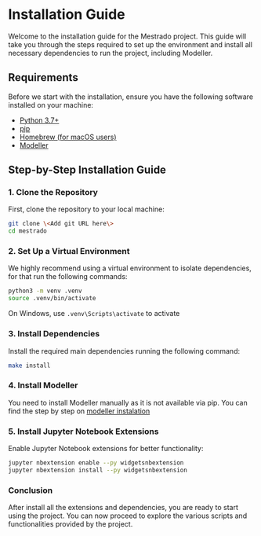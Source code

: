 <!-- ---
layout: default
title: Installation Guide
nav_order: 2
--- -->

# Installation Guide

Welcome to the installation guide for the Mestrado project. This guide will take you through the steps required to set up the environment and install all necessary dependencies to run the project, including Modeller.

## Requirements

Before we start with the installation, ensure you have the following software installed on your machine:

- [Python 3.7+](https://www.python.org/downloads/)
- [pip](https://pip.pypa.io/en/stable/installation/)
- [Homebrew (for macOS users)](https://brew.sh/)
- [Modeller](https://salilab.org/modeller/)

## Step-by-Step Installation Guide

### 1. Clone the Repository

First, clone the repository to your local machine:

```bash
git clone \<Add git URL here\>
cd mestrado
```

### 2. Set Up a Virtual Environment
We highly recommend using a virtual environment to isolate dependencies, for that run the following commands:
```bash
python3 -m venv .venv
source .venv/bin/activate  
```
On Windows, use `.venv\Scripts\activate` to activate

### 3. Install Dependencies
Install the required main dependencies running the following command:
```bash
make install
```

### 4. Install Modeller
You need to install Modeller manually as it is not available via pip. You can find the step by step on [modeller instalation](https://salilab.org/modeller/download_installation.html)


### 5. Install Jupyter Notebook Extensions
Enable Jupyter Notebook extensions for better functionality:
```bash
jupyter nbextension enable --py widgetsnbextension
jupyter nbextension install --py widgetsnbextension
```

### Conclusion

After install all the extensions and dependencies, you are ready to start using the project.
You can now proceed to explore the various scripts and functionalities provided by the project.